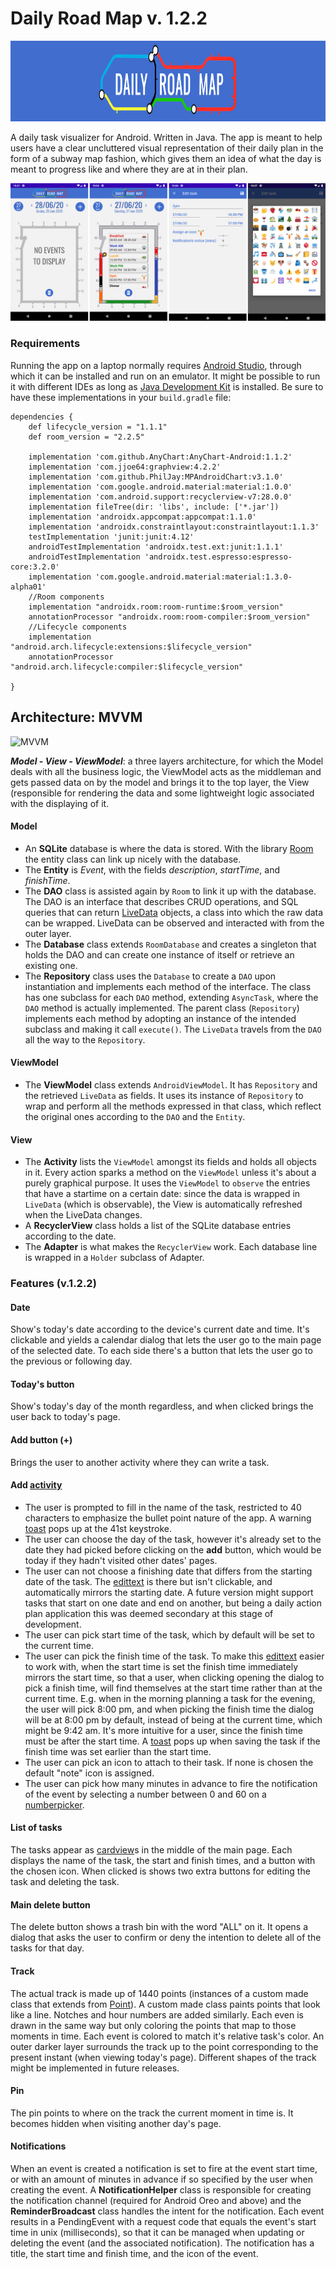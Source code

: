 # Daily Road Map v. 1.2.2
<p align="center">
  <img width="900" height="129" src="https://github.com/Marcellofabbri/dailyroadmap/blob/master/app/src/main/res/screenshots/toolbar_logo_6.png">
</p>

A daily task visualizer for Android. Written in Java.
The app is meant to help users have a clear uncluttered visual representation of their daily plan in the form of a subway map fashion, which gives them an idea of what the day is meant to progress like and where they are at in their plan.


![screenshots](https://github.com/Marcellofabbri/dailyroadmap/blob/master/app/src/main/res/screenshots/four_screenshots.png)

### Requirements
Running the app on a laptop normally requires [Android Studio](https://developer.android.com/studio), through which it can be installed and run on an emulator. It might be possible to run it with different IDEs as long as [Java Development Kit](https://www.oracle.com/java/technologies/javase-downloads.html) is installed.
Be sure to have these implementations in your ```build.gradle``` file:
```
dependencies {
    def lifecycle_version = "1.1.1"
    def room_version = "2.2.5"

    implementation 'com.github.AnyChart:AnyChart-Android:1.1.2'
    implementation 'com.jjoe64:graphview:4.2.2'
    implementation 'com.github.PhilJay:MPAndroidChart:v3.1.0'
    implementation 'com.google.android.material:material:1.0.0'
    implementation 'com.android.support:recyclerview-v7:28.0.0'
    implementation fileTree(dir: 'libs', include: ['*.jar'])
    implementation 'androidx.appcompat:appcompat:1.1.0'
    implementation 'androidx.constraintlayout:constraintlayout:1.1.3'
    testImplementation 'junit:junit:4.12'
    androidTestImplementation 'androidx.test.ext:junit:1.1.1'
    androidTestImplementation 'androidx.test.espresso:espresso-core:3.2.0'
    implementation 'com.google.android.material:material:1.3.0-alpha01'
    //Room components
    implementation "androidx.room:room-runtime:$room_version"
    annotationProcessor "androidx.room:room-compiler:$room_version"
    //Lifecycle components
    implementation "android.arch.lifecycle:extensions:$lifecycle_version"
    annotationProcessor "android.arch.lifecycle:compiler:$lifecycle_version"

}
```

## Architecture: MVVM
![MVVM](https://developer.android.com/topic/libraries/architecture/images/final-architecture.png)

***Model - View - ViewModel***: a three layers architecture, for which the Model deals with all the business logic, the ViewModel acts as the middleman and gets passed data on by the model and brings it to the top layer, the View (responsible for rendering the data and some lightweight logic associated with the displaying of it.

#### Model
- An **SQLite** database is where the data is stored. With the library [Room](https://developer.android.com/topic/libraries/architecture/room?gclid=CjwKCAjw_qb3BRAVEiwAvwq6VopJnuUQOQsDU4eT8mHioF8-izRbMVO6vVOBxM02_pTzZDK086uzihoCbQMQAvD_BwE&gclsrc=aw.ds) the entity class can link up nicely with the database.
- The **Entity** is _Event_, with the fields _description_, _startTime_, and _finishTime_.
- The **DAO** class is assisted again by ```Room``` to link it up with the database. The DAO is an interface that describes CRUD operations, and SQL queries that can return [LiveData](https://developer.android.com/topic/libraries/architecture/livedata) objects, a class into which the raw data can be wrapped. LiveData can be observed and interacted with from the outer layer.
- The **Database** class extends ```RoomDatabase``` and creates a singleton that holds the DAO and can create one instance of itself or retrieve an existing one.
- The **Repository** class uses the ```Database``` to create a ```DAO``` upon instantiation and implements each method of the interface. The class has one subclass for each ```DAO``` method, extending ```AsyncTask```, where the ```DAO``` method is actually implemented. The parent class (```Repository```) implements each method by adopting an instance of the intended subclass and making it call ```execute()```. The ```LiveData``` travels from the ```DAO``` all the way to the ```Repository```.

#### ViewModel
- The **ViewModel** class extends ```AndroidViewModel```. It has ```Repository``` and the retrieved ```LiveData``` as fields. It uses its instance of ```Repository``` to wrap and perform all the methods expressed in that class, which reflect the original ones according to the ```DAO``` and the ```Entity```.

#### View
- The **Activity** lists the ```ViewModel``` amongst its fields and holds all objects in it. Every action sparks a method on the ```ViewModel``` unless it's about a purely graphical purpose. It uses the ```ViewModel``` to ```observe``` the entries that have a startime on a certain date: since the data is wrapped in ```LiveData``` (which is observable), the View is automatically refreshed when the LiveData changes.
- A **RecyclerView** class holds a list of the SQLite database entries according to the date.
- The **Adapter** is what makes the ```RecyclerView``` work. Each database line is wrapped in a ```Holder``` subclass of Adapter.

### Features (v.1.2.2)
#### Date
Show's today's date according to the device's current date and time. It's clickable and yields a calendar dialog that lets the user go to the main page of the selected date. To each side there's a button that lets the user go to the previous or following day.
#### Today's button
Show's today's day of the month regardless, and when clicked brings the user back to today's page.
#### Add button (+)
Brings the user to another activity where they can write a task.
#### Add [activity](https://developer.android.com/reference/android/app/Activity)
- The user is prompted to fill in the name of the task, restricted to 40 characters to emphasize the bullet point nature of the app. A warning [toast](https://developer.android.com/reference/android/widget/Toast) pops up at the 41st keystroke.
- The user can choose the day of the task, however it's already set to the date they had picked before clicking on the __add__ button, which would be today if they hadn't visited other dates' pages.
- The user can not choose a finishing date that differs from the starting date of the task. The [edittext](https://developer.android.com/reference/android/widget/EditText) is there but isn't clickable, and automatically mirrors the starting date. A future version might support tasks that start on one date and end on another, but being a daily action plan application this was deemed secondary at this stage of development.
- The user can pick start time of the task, which by default will be set to the current time.
- The user can pick the finish time of the task. To make this [edittext](https://developer.android.com/reference/android/widget/EditText) easier to work with, when the start time is set the finish time immediately mirrors the start time, so that a user, when clicking opening the dialog to pick a finish time, will find themselves at the start time rather than at the current time. E.g. when in the morning planning a task for the evening, the user will pick 8:00 pm, and when picking the finish time the dialog will be at 8:00 pm by default, instead of being at the current time, which might be 9:42 am. It's more intuitive for a user, since the finish time must be after the start time. A [toast](https://developer.android.com/reference/android/widget/Toast) pops up when saving the task if the finish time was set earlier than the start time.
- The user can pick an icon to attach to their task. If none is chosen the default "note" icon is assigned.
- The user can pick how many minutes in advance to fire the notification of the event by selecting a number between 0 and 60 on a [numberpicker](https://developer.android.com/reference/android/widget/NumberPicker).
#### List of tasks
The tasks appear as [cardview](https://developer.android.com/jetpack/androidx/releases/cardview)s in the middle of the main page. Each displays the name of the task, the start and finish times, and a button with the chosen icon. When clicked is shows two extra buttons for editing the task and deleting the task.
#### Main delete button
The delete button shows a trash bin with the word "ALL" on it. It opens a dialog that asks the user to confirm or deny the intention to delete all of the tasks for that day.
#### Track
The actual track is made up of 1440 points (instances of a custom made class that extends from [Point](https://developer.android.com/reference/android/graphics/Point)). A custom made class paints points that look like a line. Notches and hour numbers are added similarly. Each even is drawn in the same way but only coloring the points that map to those moments in time. Each event is colored to match it's relative task's color. An outer darker layer surrounds the track up to the point corresponding to the present instant (when viewing today's page). Different shapes of the track might be implemented in future releases.
#### Pin
The pin points to where on the track the current moment in time is. It becomes hidden when visiting another day's page.
#### Notifications
When an event is created a notification is set to fire at the event start time, or with an amount of minutes in advance if so specified by the user when creating the event. A **NotificationHelper** class is responsible for creating the notification channel (required for Android Oreo and above) and the **ReminderBroadcast** class handles the intent for the notification. Each event results in a PendingEvent with a request code that equals the event's start time in unix (milliseconds), so that it can be managed when updating or deleting the event (and the associated notification). The notification has a title, the start time and finish time, and the icon of the event.